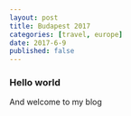 ```yaml
---
layout: post
title: Budapest 2017
categories: [travel, europe]
date: 2017-6-9
published: false
---
```


### Hello world
And welcome to my blog
